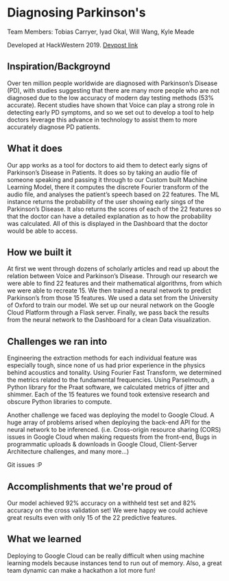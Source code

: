 # Diagnosing Parkinson's
Team Members: Tobias Carryer, Iyad Okal, Will Wang, Kyle Meade

Developed at HackWestern 2019. [Devpost link](https://devpost.com/software/test-mzb73k)

## Inspiration/Backgroynd
Over ten million people worldwide are diagnosed with Parkinson’s Disease (PD), with studies suggesting that there are many more people who are not diagnosed due to the low accuracy of modern day testing methods (53% accurate). Recent studies have shown that Voice can play a strong role in detecting early PD symptoms, and so we set out to develop a tool to help doctors leverage this advance in technology to assist them to more accurately diagnose PD patients.

## What it does
Our app works as a tool for doctors to aid them to detect early signs of Parkinson’s Disease in Patients. It does so by taking an audio file of someone speaking and passing it through to our Custom built Machine Learning Model, there it computes the discrete Fourier transform of the audio file, and analyses the patient’s speech based on 22 features. The ML instance returns the probability of the user showing early sings of the Parkinson’s Disease. It also returns the scores of each of the 22 features so that the doctor can have a detailed explanation as to how the probability was calculated. All of this is displayed in the Dashboard that the doctor would be able to access.

## How we built it
At first we went through dozens of scholarly articles and read up about the relation between Voice and Parkinson’s Disease. Through our research we were able to find 22 features and their mathematical algorithms, from which we were able to recreate 15. We then trained a neural network to predict Parkinson’s from those 15 features. We used a data set from the University of Oxford to train our model. We set up our neural network on the Google Cloud Platform through a Flask server. Finally, we pass back the results from the neural network to the Dashboard for a clean Data visualization.

## Challenges we ran into
Engineering the extraction methods for each individual feature was especially tough, since none of us had prior experience in the physics behind acoustics and tonality. Using Fourier Fast Transform, we determined the metrics related to the fundamental frequencies. Using Parselmouth, a Python library for the Praat software, we calculated metrics of jitter and shimmer. Each of the 15 features we found took extensive research and obscure Python libraries to compute.

Another challenge we faced was deploying the model to Google Cloud. A huge array of problems arised when deploying the back-end API for the neural network to be inferenced. (i.e. Cross-origin resource sharing (CORS) issues in Google Cloud when making requests from the front-end, Bugs in programmatic uploads & downloads in Google Cloud, Client-Server Architecture challenges, and many more...)

Git issues :P

## Accomplishments that we're proud of
Our model achieved 92% accuracy on a withheld test set and 82% accuracy on the cross validation set! We were happy we could achieve great results even with only 15 of the 22 predictive features.

## What we learned
Deploying to Google Cloud can be really difficult when using machine learning models because instances tend to run out of memory. Also, a great team dynamic can make a hackathon a lot more fun!
